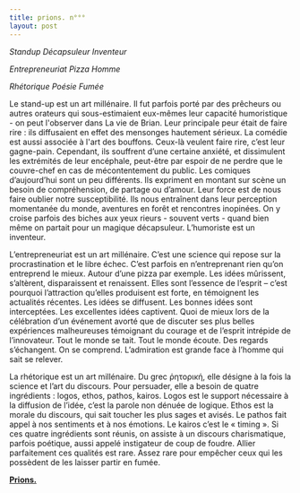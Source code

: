 ```yaml
---
title: prions. n°°°
layout: post
---
```


*Standup Décapsuleur Inventeur*

*Entrepreneuriat Pizza Homme*

*Rhétorique Poésie Fumée*

Le stand-up est un art millénaire. Il fut parfois porté par des prêcheurs ou autres orateurs qui sous-estimaient eux-mêmes leur capacité humoristique - on peut l'observer dans La vie de Brian. Leur principale peur était de faire rire : ils diffusaient en effet des mensonges hautement sérieux. La comédie est aussi associée à l'art des bouffons. Ceux-là veulent faire rire, c’est leur gagne-pain. Cependant, ils souffrent d’une certaine anxiété, et dissimulent les extrémités de leur encéphale, peut-être par espoir de ne perdre que le couvre-chef en cas de mécontentement du public. Les comiques d’aujourd’hui sont un peu différents. Ils expriment en montant sur scène un besoin de compréhension, de partage ou d’amour. Leur force est de nous faire oublier notre susceptibilité. Ils nous entraînent dans leur perception momentanée du monde, aventures en forêt et rencontres inopinées. On y croise parfois des biches aux yeux rieurs - souvent verts - quand bien même on partait pour un magique décapsuleur. L’humoriste est un inventeur.

L’entrepreneuriat est un art millénaire. C’est une science qui repose sur la procrastination et le libre échec. C’est parfois en n’entreprenant rien qu’on entreprend le mieux. Autour d’une pizza par exemple. Les idées mûrissent, s’altèrent, disparaissent et renaissent. Elles sont l’essence de l’esprit – c’est pourquoi l’attraction qu’elles produisent est forte, en témoignent les actualités récentes. Les idées se diffusent. Les bonnes idées sont interceptées. Les excellentes idées captivent. Quoi de mieux lors de la célébration d’un événement avorté que de discuter ses plus belles expériences malheureuses témoignant du courage et de l’esprit intrépide de l’innovateur. Tout le monde se tait. Tout le monde écoute. Des regards s’échangent. On se comprend. L’admiration est grande face à l’homme qui sait se relever.

La rhétorique est un art millénaire. Du grec ῥητορική, elle désigne à la fois la science et l’art du discours. Pour persuader, elle a besoin de quatre ingrédients : logos, ethos, pathos, kairos. Logos est le support nécessaire à la diffusion de l’idée, c’est la parole non dénuée de logique. Ethos est la morale du discours, qui sait toucher les plus sages et avisés. Le pathos fait appel à nos sentiments et à nos émotions. Le kairos c’est le « timing ». Si ces quatre ingrédients sont réunis, on assiste à un discours charismatique, parfois poétique, aussi appelé instigateur de coup de foudre. Allier parfaitement ces qualités est rare. Assez rare pour empêcher ceux qui les possèdent de les laisser partir en fumée.

[**Prions.**](../prions.html)
